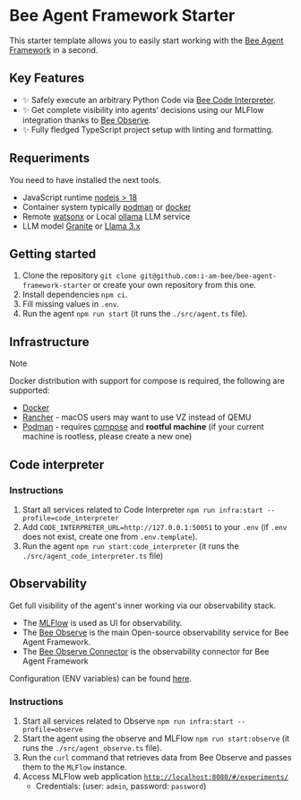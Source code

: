 # Bee Agent Framework Starter

This starter template allows you to easily start working with the [Bee Agent Framework](https://github.com/i-am-bee/bee-agent-framework) in a second.

## Key Features

- ✨ Safely execute an arbitrary Python Code via [Bee Code Interpreter](https://github.com/i-am-bee/bee-code-interpreter).
- ✨ Get complete visibility into agents’ decisions using our MLFlow integration thanks to [Bee Observe](https://github.com/i-am-bee/bee-observe).
- ✨ Fully fledged TypeScript project setup with linting and formatting.

## Requeriments

You need to have installed the next tools.

- JavaScript runtime [nodejs > 18](https://nodejs.org/) 
- Container system typically [podman](https://podman.io/) or [docker](https://www.docker.com/)
- Remote [watsonx](https://www.ibm.com/watsonx) or Local [ollama](https://ollama.com) LLM service
- LLM model [Granite](https://huggingface.co/ibm-granite) or [Llama 3.x](https://huggingface.co/meta-llama)

## Getting started

1. Clone the repository `git clone git@github.com:i-am-bee/bee-agent-framework-starter` or create your own repository from this one.
2. Install dependencies `npm ci`.
3. Fill missing values in `.env`.
4. Run the agent `npm run start` (it runs the `./src/agent.ts` file).

## Infrastructure

> [!NOTE]
>
> Docker distribution with support for compose is required, the following are supported:
>
> - [Docker](https://www.docker.com/)
> - [Rancher](https://www.rancher.com/) - macOS users may want to use VZ instead of QEMU
> - [Podman](https://podman.io/) - requires [compose](https://podman-desktop.io/docs/compose/setting-up-compose) and **rootful machine** (if your current machine is rootless, please create a new one)

## Code interpreter

### Instructions

1. Start all services related to Code Interpreter `npm run infra:start --profile=code_interpreter`
2. Add `CODE_INTERPRETER_URL=http://127.0.0.1:50051` to your `.env` (if `.env` does not exist, create one from `.env.template`).
3. Run the agent `npm run start:code_interpreter` (it runs the `./src/agent_code_interpreter.ts` file)

## Observability

Get full visibility of the agent's inner working via our observability stack.

- The [MLFlow](https://mlflow.org/) is used as UI for observability.
- The [Bee Observe](https://github.com/i-am-bee/bee-observe) is the main Open-source observability service for Bee Agent Framework.
- The [Bee Observe Connector](https://github.com/i-am-bee/bee-observe-connector) is the observability connector for Bee Agent Framework

Configuration (ENV variables) can be found [here](./infra/observe/.env.docker).

### Instructions

1. Start all services related to Observe `npm run infra:start --profile=observe`
2. Start the agent using the observe and MLFlow `npm run start:observe` (it runs the `./src/agent_observe.ts` file).
3. Run the `curl` command that retrieves data from Bee Observe and passes them to the `MLFlow` instance.
4. Access MLFlow web application [`http://localhost:8080/#/experiments/`](http://localhost:8080/#/experiments/)
   - Credentials: (user: `admin`, password: `password`)
